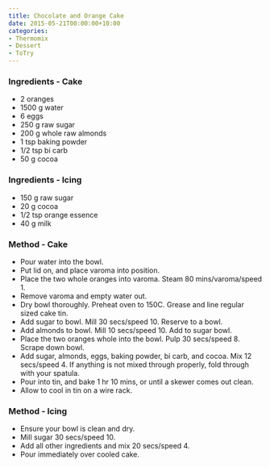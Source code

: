 ```yaml
---
title: Chocolate and Orange Cake
date: 2015-05-21T00:00:00+10:00
categories:
- Thermomix
- Dessert
- ToTry
---
```









### Ingredients - Cake

* 2 oranges
* 1500 g water
* 6 eggs
* 250 g raw sugar
* 200 g whole raw almonds
* 1 tsp baking powder
* 1/2 tsp bi carb
* 50 g cocoa

### Ingredients - Icing

* 150 g raw sugar
* 20 g cocoa
* 1/2 tsp orange essence
* 40 g milk

### Method - Cake

* Pour water into the bowl. 
* Put lid on, and place varoma into position. 
* Place the two whole oranges into varoma. Steam 80 mins/varoma/speed 1.
* Remove varoma and empty water out. 
* Dry bowl thoroughly. Preheat oven to 150C. Grease and line regular sized cake tin.
* Add sugar to bowl. Mill 30 secs/speed 10. Reserve to a bowl. 
* Add almonds to bowl. Mill 10 secs/speed 10. Add to sugar bowl. 
* Place the two oranges whole into the bowl. Pulp 30 secs/speed 8. Scrape down bowl.
* Add sugar, almonds, eggs, baking powder, bi carb, and cocoa. Mix 12 secs/speed 4. If anything is not mixed through properly, fold through with your spatula.
* Pour into tin, and bake 1 hr 10 mins, or until a skewer comes out clean.
* Allow to cool in tin on a wire rack.

### Method - Icing

* Ensure your bowl is clean and dry.
* Mill sugar 30 secs/speed 10.
* Add all other ingredients and mix 20 secs/speed 4.
* Pour immediately over cooled cake.
